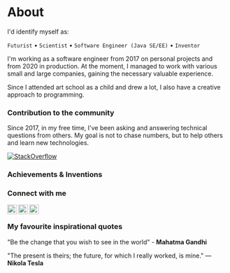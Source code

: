 # About

I'd identify myself as:

`Futurist` • `Scientist` • `Software Engineer (Java SE/EE)` • `Inventor`

I'm working as a software engineer from 2017 on personal projects and from 2020 in production. At the moment, I managed to work with various small and large companies, gaining the necessary valuable experience. 

Since I attended art school as a child and drew a lot, I also have a creative approach to programming.

### Contribution to the community 

Since 2017, in my free time, I've been asking and answering technical questions from others. My goal is not to chase numbers, but to help others and learn new technologies.

[![StackOverflow](https://github-readme-stackoverflow.vercel.app/?userID=8370915&layout=compact&theme=dark)](https://stackoverflow.com/users/8370915/invzbl3)

### Achievements & Inventions

### Connect with me

[<img align="left" alt="LinkedIn" width="22px" src="https://cdn.jsdelivr.net/npm/simple-icons@v3/icons/linkedin.svg" />][linkedin]
[<img align="left" alt="GitHub" width="22px" src="https://cdn.jsdelivr.net/npm/simple-icons@v3/icons/github.svg" />][github]
[<img align="left" alt="Stack Overflow" width="22px" src="https://cdn.jsdelivr.net/npm/simple-icons@v3/icons/stackoverflow.svg" />][stackoverflow]

[stackoverflow]: https://stackoverflow.com/users/8370915/invzbl3
[github]: https://github.com/invzbl3
[linkedin]: https://www.linkedin.com/in/maksym-r-97388915a/

<br />

### My favourite inspirational quotes

"Be the change that you wish to see in the world" - **Mahatma Gandhi**

"The present is theirs; the future, for which I really worked, is mine." — **Nikola Tesla**
